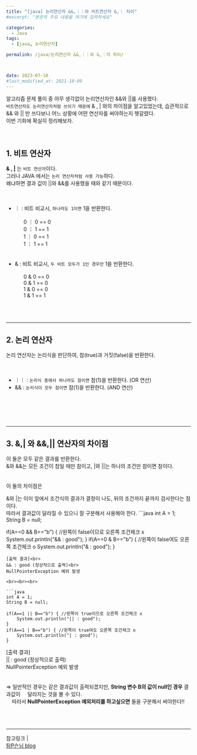```yaml
---
title: "[java] 논리연산자 &&,｜｜와 비트연산자 &,｜ 차이"
#excerpt: "본문의 주요 내용을 여기에 입력하세요"

categories:
  - Java
tags:
  - [java, 논리연산자]

permalink: /java/논리연산자 &&,｜｜와 &,｜의 차이/



date: 2023-07-10
#last_modified_at: 2021-10-09
---
```

알고리즘 문제 풀이 중 아무 생각없이 논리연산자인 &&와 ||를 사용했다.<br>
`비트연산자도 논리연산자처럼 쓰이기 때문에`  & , | 와의 차이점을 알고있었는데, 습관적으로 && 와 || 만 쓰다보니 어느 상황에 어떤 연산자를 써야하는지 헷갈렸다.<br>
이번 기회에 확실히 정리해보자.<br><br><br>

## 1. 비트 연산자
<b>& , |</b> 는 `비트 연산자`이다. <br>그러나 JAVA 에서는 `논리 연산자처럼 사용 가능`하다.<br> 
왜냐하면 결과 값이 ||와 &&를 사용했을 때와 같기 때문이다.<br><br><br>
- ｜ : 비트 비교시, `하나라도 1이면` 1을 반환한다.<br><br>
&nbsp;&nbsp;&nbsp;&nbsp;&nbsp;&nbsp;0 ｜ 0 == 0 <br>
&nbsp;&nbsp;&nbsp;&nbsp;&nbsp;&nbsp;0 ｜ 1 == 1<br>
&nbsp;&nbsp;&nbsp;&nbsp;&nbsp;&nbsp;1 ｜ 0 == 1<br>
&nbsp;&nbsp;&nbsp;&nbsp;&nbsp;&nbsp;1 ｜ 1 == 1<br><br><br>
- & : 비트 비교시, `두 비트 모두가 1인 경우만` 1을 반환한다.<br><br>
&nbsp;&nbsp;&nbsp;&nbsp;&nbsp;&nbsp;0 & 0 == 0<br>
&nbsp;&nbsp;&nbsp;&nbsp;&nbsp;&nbsp;0 & 1 == 0<br>
&nbsp;&nbsp;&nbsp;&nbsp;&nbsp;&nbsp;1 & 0 == 0<br>
&nbsp;&nbsp;&nbsp;&nbsp;&nbsp;&nbsp;1 & 1 == 1
<br><br><br><br>

---

## 2. 논리 연산자
논리 연산자는 논리식을 판단하여, 참(true)과 거짓(false)을 반환한다.<br><br><br>
- ｜｜ : `논리식 중에서 하나라도 참이면` 참(1)을 반환한다. (OR 연산)
- && : `논리식이 모두 참이면` 참(1)을 반환한다. (AND 연산)


<br><br><br><br>

---

## 3. &,| 와 &&,|| 연산자의 차이점
이 둘은 모두 같은 결과를 반환한다.<br>
&와 &&는 모든 조건이 참일 때만 참이고, |와 ||는 하나의 조건만 참이면 참이다.<br><br><br>
이 둘의 차이점은
<div class="color">&와 |는 이미 앞에서 조건식의 결과가 결정이 나도, 뒤의 조건까지 끝까지 검사한다는 점이다.</div>
따라서 결과값이 달라질 수 있으니 잘 구분해서 사용해야 한다.
```java
int A = 1;
String B = null;

if(A==0 && B=="b") { //왼쪽이 false이므로 오른쪽 조건체크 x
	System.out.println("&& : good");
} 
if(A==0 & B=="b") { //왼쪽이 false여도 오른쪽 조건체크 o
	System.out.println("& : good");
}
```
[출력 결과]<br>
&& : good (정상적으로 출력)<br>
NullPointerException 예외 발생

<br><br><br>

```java
int A = 1;
String B = null;

if(A==1 || B=="b") { //왼쪽이 true이므로 오른쪽 조건체크 x
	System.out.println("|| : good");
}
if(A==1 | B=="b") { //왼쪽이 true여도 오른쪽 조건체크 o
	System.out.println("| : good");
}
```

[출력 결과]<br>
|| : good (정상적으로 출력)<br>
NullPointerException 예외 발생
<br><br><br>
⇒ 일반적인 경우는 같은 결과값이 출력되겠지만, <b>String 변수 B의 값이 null인 경우</b> 결과값이
&nbsp;&nbsp;&nbsp;&nbsp;달라지는 것을 볼 수 있다.<br>
&nbsp;&nbsp;&nbsp;&nbsp;따라서 <b>NullPointerException 예외처리를 하고싶으면</b> 둘을 구분해서 써야한다!!
<br><br><br><br>

---
참고링크 | <br>
[탐P슨님 blog](https://live-everyday.tistory.com/180)
<br><br><br>